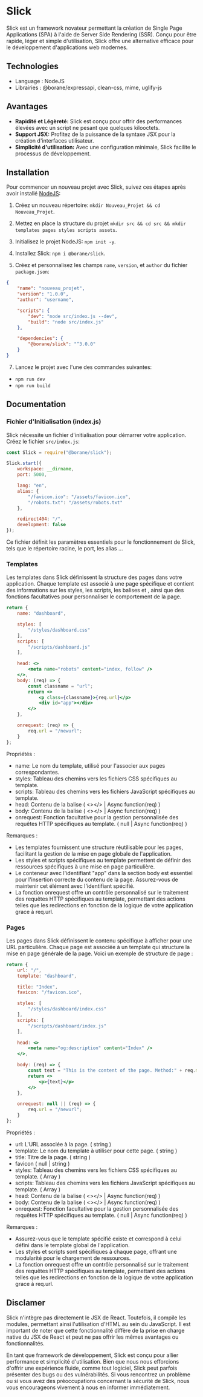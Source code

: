 # Slick

Slick est un framework novateur permettant la création de Single Page Applications (SPA) à l'aide de Server Side Rendering (SSR). Conçu pour être rapide, léger et simple d'utilisation, Slick offre une alternative efficace pour le développement d'applications web modernes.

## Technologies

- Language : NodeJS
- Librairies : @borane/expressapi, clean-css, mime, uglify-js

## Avantages

- **Rapidité et Légèreté:** Slick est conçu pour offrir des performances élevées avec un script ne pesant que quelques kilooctets.
- **Support JSX:** Profitez de la puissance de la syntaxe JSX pour la création d'interfaces utilisateur.
- **Simplicité d'utilisation:** Avec une configuration minimale, Slick facilite le processus de développement.

## Installation

Pour commencer un nouveau projet avec Slick, suivez ces étapes après avoir installé [NodeJS](https://nodejs.org/):

1. Créez un nouveau répertoire: `mkdir Nouveau_Projet && cd Nouveau_Projet`.
2. Mettez en place la structure du projet `mkdir src && cd src && mkdir templates pages styles scripts assets`.
3. Initialisez le projet NodeJS: `npm init -y`.
4. Installez Slick: `npm i @borane/slick`.

5. Créez et personnalisez les champs `name`, `version`, et `author` du fichier `package.json`:
```json
{
    "name": "nouveau_projet",
    "version": "1.0.0",
    "author": "username",

    "scripts": {
        "dev": "node src/index.js --dev",
        "build": "node src/index.js"
    },

    "dependencies": {
        "@borane/slick": "^3.0.0"
    }
}
```

7. Lancez le projet avec l'une des commandes suivantes:
- `npm run dev`
- `npm run build`

## Documentation

### Fichier d'Initialisation (index.js)

Slick nécessite un fichier d'initialisation pour démarrer votre application. Créez le fichier `src/index.js`:

```js
const Slick = require("@borane/slick");

Slick.start({
    workspace: __dirname,
    port: 5000,

    lang: "en",
    alias: {
        "/favicon.ico": "/assets/favicon.ico",
        "/robots.txt": "/assets/robots.txt"
    },

    redirect404: "/",
    development: false
});
```

Ce fichier définit les paramètres essentiels pour le fonctionnement de Slick, tels que le répertoire racine, le port, les alias ...

### Templates

Les templates dans Slick définissent la structure des pages dans votre application. Chaque template est associé à une page spécifique et contient des informations sur les styles, les scripts, les balises <head> et <body>, ainsi que des fonctions facultatives pour personnaliser le comportement de la page.

```jsx
return {
    name: "dashboard",

    styles: [
        "/styles/dashboard.css"
    ],
    scripts: [
        "/scripts/dashboard.js"
    ],

    head: <>
        <meta name="robots" content="index, follow" />
    </>,
    body: (req) => {
        const classname = "url";
        return <>
            <p class={classname}>{req.url}</p>
            <div id="app"></div>
        </>
    },

    onrequest: (req) => {
        req.url = "/newurl";
    }
};
```

Propriétés :
- name: Le nom du template, utilisé pour l'associer aux pages correspondantes.
- styles: Tableau des chemins vers les fichiers CSS spécifiques au template.
- scripts: Tableau des chemins vers les fichiers JavaScript spécifiques au template.
- head: Contenu de la balise <head> ( <></> | Async function(req) )
- body: Contenu de la balise <body> ( <></> | Async function(req) )
- onrequest: Fonction facultative pour la gestion personnalisée des requêtes HTTP spécifiques au template. ( null | Async function(req) )

Remarques :
- Les templates fournissent une structure réutilisable pour les pages, facilitant la gestion de la mise en page globale de l'application.
- Les styles et scripts spécifiques au template permettent de définir des ressources spécifiques à une mise en page particulière.
- Le conteneur avec l'identifiant "app" dans la section body est essentiel pour l'insertion correcte du contenu de la page. Assurez-vous de maintenir cet élément avec l'identifiant spécifié.
- La fonction onrequest offre un contrôle personnalisé sur le traitement des requêtes HTTP spécifiques au template, permettant des actions telles que les redirections en fonction de la logique de votre application grace à req.url.

### Pages

Les pages dans Slick définissent le contenu spécifique à afficher pour une URL particulière. Chaque page est associée à un template qui structure la mise en page générale de la page. Voici un exemple de structure de page :

```jsx
return {
    url: "/",
    template: "dashboard",

    title: "Index",
    favicon: "/favicon.ico",

    styles: [
        "/styles/dashboard/index.css"
    ],
    scripts: [
        "/scripts/dashboard/index.js"
    ],

    head: <>
        <meta name="og:description" content="Index" />
    </>,

    body: (req) => {
        const text = "This is the content of the page. Method:" + req.method;
        return <>
            <p>{text}</p>
        </>
    },

    onrequest: null || (req) => {
        req.url = "/newurl";
    }
};
```

Propriétés :
- url: L'URL associée à la page. ( string )
- template: Le nom du template à utiliser pour cette page. ( string )
- title: Titre de la page. ( string )
- favicon ( null | string )
- styles: Tableau des chemins vers les fichiers CSS spécifiques au template. ( Array )
- scripts: Tableau des chemins vers les fichiers JavaScript spécifiques au template. ( Array )
- head: Contenu de la balise <head> ( <></> | Async function(req) )
- body: Contenu de la balise <body> ( <></> | Async function(req) )
- onrequest: Fonction facultative pour la gestion personnalisée des requêtes HTTP spécifiques au template. ( null | Async function(req) )

Remarques :
- Assurez-vous que le template spécifié existe et correspond à celui défini dans le template global de l'application.
- Les styles et scripts sont spécifiques à chaque page, offrant une modularité pour le chargement de ressources.
- La fonction onrequest offre un contrôle personnalisé sur le traitement des requêtes HTTP spécifiques au template, permettant des actions telles que les redirections en fonction de la logique de votre application grace à req.url.

## Disclamer

Slick n'intègre pas directement le JSX de React. Toutefois, il compile les modules, permettant ainsi l'utilisation d'HTML au sein du JavaScript. Il est important de noter que cette fonctionnalité diffère de la prise en charge native du JSX de React et peut ne pas offrir les mêmes avantages ou fonctionnalités.

En tant que framework de développement, Slick est conçu pour allier performance et simplicité d'utilisation. Bien que nous nous efforcions d'offrir une expérience fluide, comme tout logiciel, Slick peut parfois présenter des bugs ou des vulnérabilités. Si vous rencontrez un problème ou si vous avez des préoccupations concernant la sécurité de Slick, nous vous encourageons vivement à nous en informer immédiatement.